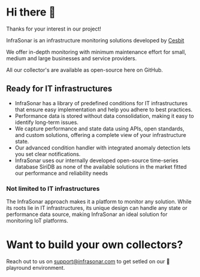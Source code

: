 # Hi there 👋

Thanks for your interest in our project! 

InfraSonar is an infrastructure monitoring solutions developed by [Cesbit](https://cesbit.com)

We offer in-depth monitoring with minimum maintenance effort for small, medium and large businesses and service providers.

All our collector's are available as open-source here on GitHub.

## Ready for IT infrastructures

* InfraSonar has a library of predefined conditions for IT infrastructures that ensure easy implementation and help you adhere to best practices.
* Performance data is stored without data consolidation, making it easy to identify long-term issues.
* We capture performance and state data using APIs, open standards, and custom solutions, offering a complete view of your infrastructure state.
* Our advanced condition handler with integrated anomaly detection lets you set clear notifications.
* InfraSonar uses our internally developed open-source time-series database SiriDB as none of the available solutions in the market fitted our performance and reliability needs

### Not limited to IT infrastructures

The InfraSonar approach makes it a platform to monitor any solution. While its roots lie in IT infrastructures, its unique design can handle any state or performance data source, making InfraSonar an ideal solution for monitoring IoT platforms.

# Want to build your own collectors?

Reach out to us on [support@infrasonar.com](mailto:support@infrasonar.com) to get setled on our 🛝 playround environment.
